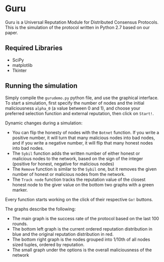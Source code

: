 # Guru

Guru is a Universal Reputation Module for Distributed Consensus Protocols. This is the simulation of the protocol written in Python 2.7 based on our paper.

## Required Libraries

- SciPy
- matplotlib
- Tkinter

## Running the simulation

Simply compile the `gurudemo.py` python file, and use the graphical interface.
To start a simulation, first specify the number of nodes and the initial maliciousness `alpha_0` (a value between 0 and 1), and choose your preferred selection function and external reputation, then click on `Start!`.

Dynamic changes during a simulation:
- You can flip the honesty of nodes with the `Botnet` function. If you write a positive number, it will turn that many malicious nodes into bad nodes, and if you write a negative number, it will flip that many honest nodes into bad nodes.
- The `Sybil` function adds the written number of either honest or malicious nodes to the network, based on the sign of the integer (positive for honest, negative for malicious nodes)
- The `Remove` function is similar to the `Sybil` one, but it removes the given number of honest or malicious nodes from the network.
- The `Track node` function tracks the reputation value of the closest honest node to the giver value on the bottom two graphs with a green marker.

Every function starts working on the click of their respective `Go!` buttons.

The graphs describe the following:
- The main graph is the success rate of the protocol based on the last 100 rounds.
- The bottom left graph is the current ordered reputation distribution in blue and the original reputation distribution in red.
- The bottom right graph is the nodes grouped into 1/10th of all nodes sized tuples, ordered by reputation.
- The small graph under the options is the overall maliciousness of the network
